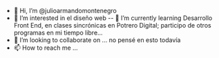 - 👋 Hi, I’m @julioarmandomontenegro
- 👀 I’m interested in el diseño web 
-- 🌱 I’m currently learning  Desarrollo Front End, en clases sincrónicas en Potrero Digital; participo de otros programas en mi tiempo libre...
- 💞️ I’m looking to collaborate on ... no pensé en esto todavía
- 📫 How to reach me ...

<!---
julioarmandomontenegro/julioarmandomontenegro is a ✨ special ✨ repository because its `README.md` (this file) appears on your GitHub profile.
You can click the Preview link to take a look at your changes.
--->


